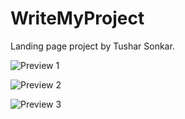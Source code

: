 # WriteMyProject

Landing page project by Tushar Sonkar.

![Preview 1](https://drive.google.com/uc?export=view&id=1wpBv6qsvrW2nmgP3CpUT9_r5r6qXMIEU)

![Preview 2](https://drive.google.com/uc?export=view&id=1KYZnKwnT_9yc0rm1qD9gyXXQjj79mSzS)

![Preview 3](https://drive.google.com/uc?export=view&id=1V99ftV50AApQuT_u5LHw7ULcSYKq1_Sf)

